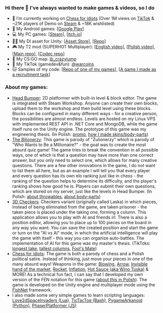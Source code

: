 ### Hi there 👋 I've always wanted to make games & videos, so I do
- 🔭 I’m currently working on [Chess for idiots](https://store.steampowered.com/app/2121150/Chess_for_idiots/ "Chess for idiots") (Over 1M views on [TikTok](https://www.tiktok.com/@warcoins/video/7160457572925934854 "History of the game in polish") & ~21K players of Demo on [Steam](https://store.steampowered.com/app/2121150/Chess_for_idiots/ "Steam/ChessForIdiots") & ~18K wishlisted)
- :iphone: My Android games: [[Google Play](https://play.google.com/store/apps/developer?id=Niebieski+Punkt "Niebieski Punkt")]
- :computer: My PC games: [[Steam](https://store.steampowered.com/search/?developer=Polish%20Hacker "Polish Hacker")], [[itch.io](https://kubpica.itch.io/ "kubpica")]
- :deciduous_tree::syringe: My DI asset for Unity: [[Asset Store](https://assetstore.unity.com/packages/tools/integration/dependencyattributes-atreebooster-di-157631 "atreebooster/store")], [[Repo](https://github.com/kubpica/AtreeboosterDI "atreebooster/git")]
- :video_game: My T2 mod (SUPERHOT Multiplayer): [[English video](https://www.youtube.com/watch?v=1AdCIsdHNWQ "yt/PolishHacker")], [[Polish video](https://www.youtube.com/watch?v=-cto3fIOtC0 "yt/InżynierJP")], [[Main repo](https://github.com/kubpica/T2KubsMod "t2mod/git")], [[Codec repo](https://github.com/kubpica/InterleavingPackerUnpacker "InterleavingPackerUnpacker")]
- :gun: My CS:GO map: [jb_crazyjump](https://steamcommunity.com/sharedfiles/filedetails/?id=484086253 "CS:GO JB Map")
- :movie_camera: My TikTok (gamedev&fun): [@warcoins](https://www.tiktok.com/@warcoins "TikTok/@warcoins")
- :cat: Samples of my code: [[Repo of one of my games](https://github.com/kubpica/Laska "3D Checkers")], [[A game I made as a recruitment task](https://github.com/kubpica/MissileInvaders)]

### About my games:
- [Head Bumper](https://store.steampowered.com/app/1398130/Head_Bumper_Editcraft/ "Head Bumper on Steam"): 2D platformer with built-in level & block editor. The game is integrated with Steam Workshop. Anyone can create their own blocks, upload them to the workshop and then build level using these blocks. Blocks can be configured in many different ways - for a creative person, the possibilities are almost endless. Levels are hosted on my Linux VPS with implemented REST API in .NET Core and MongoDB, while the game itself runs on the Unity engine. The prototype of this game was my engineering thesis. (In Polish: [promo](https://www.tiktok.com/@warcoins/video/7129345864421756165), [how I made skins/body-parts](https://www.tiktok.com/@warcoins/video/7161350750298279173))
- [The Bilionerzy](https://play.google.com/store/apps/details?id=com.NiebieskiPunkt.TheBilionerzy "The Bilionerzy on Google Play"): This game is parody of "Żulionerzy" which is parody of "Who Wants to Be a Millionaire?" - the goal was to create the most absurd quiz game! The game tries to break the convention in all possible ways, one of which is that a question may have more than one correct answer, but you only need to select one, which allows for many creative questions. There are a few other innovations in the game, I do not want to list them all here, but as an example I will tell you that every player and every question has its own elo ranking just like in chess - the ranking of the question helps to determine its difficulty, and the player's ranking shows how good he is. Players can submit their own questions, which are stored on my server, just like the levels in Head Bumper. (In Polish: [about throwables](https://www.tiktok.com/@warcoins/video/7159144817333685509), [about body-parts](https://www.tiktok.com/@warcoins/video/7158804310728445189))
- [3D Checkers](https://github.com/kubpica/Laska "Repo of the game"): Checkers variant (originally called Laska) in which pieces, instead of being eliminated from the game, are taken prisoner - the taken piece is placed under the taking one, forming a column. This application allows you to play with AI and friends irl. There is also a position editor, allowing you to place up to 100 pieces on the board in any way you want. You can save the created position and start the game or turn on the "AI vs AI" mode, in which the artificial intelligence will play the game with itself - this way you can organize auto-battles. The implementation of AI for this game was my master's thesis. (TikToks: [longest take](https://www.tiktok.com/@warcoins/video/7159682170632555782), [tallest columns](https://www.tiktok.com/@warcoins/video/7124686024940195078), [Fool's Mate](https://www.tiktok.com/@warcoins/video/6961855843893513477?))
- [Chess for idiots](https://store.steampowered.com/app/2121150/Chess_for_idiots/ "Chess for idiots"): The game is both a parody of chess and a Polish political satire. Instead of thinking, just move your pieces in one of the many absurd ways! Weapons in the game: [Blowing](https://www.tiktok.com/@warcoins/video/7137453742441516293 "WarCoins/Blowing"), [Arrow](https://www.tiktok.com/@warcoins/video/7139260305850256645 "WarCoins/Arrow"), [Invisible hand of the market](https://www.tiktok.com/@warcoins/video/7158533795342224646 "WarCoins/HandOfMarket"), [Rocket](https://www.tiktok.com/@warcoins/video/7130350390763064582 "WarCoins/Rocket"), [Inflation](https://www.tiktok.com/@warcoins/video/7140343143546768645 "WarCoins/Inflation"), [Hot Sauce (aka Wino Tuska)](https://www.tiktok.com/@warcoins/video/7143936195507145990 "WarCoins/WinoTuska") & MORE! As a technical fun fact, I can say that I developed my own version of the FEN notation for this game ([about this in Polish](https://youtu.be/1M7o_84cxxI?t=559 "YouTube video preseting early stage of the game dev - prototype")). The game is developed on the Unity engine and multiplayer mode using the [FishNet](https://github.com/FirstGearGames/FishNet) framework. 
- I also made some very simple games to learn scripting languages: [Love2dSpaceInvaders (Lua)](https://www.tiktok.com/@warcoins/video/7145589005256494342), [TicTacToe (Bash)](https://github.com/kubpica/BashTicTacToe), [PygameArkanoid (Python)](https://github.com/kubpica/PygameArkanoid), [PhaserPlatformer (JS)](https://github.com/kubpica/PhaserPlatformer)

<!--
**kubpica/kubpica** is a ✨ _special_ ✨ repository because its `README.md` (this file) appears on your GitHub profile.

Here are some ideas to get you started:

- 🔭 I’m currently working on ...
- 🌱 I’m currently learning ...
- 👯 I’m looking to collaborate on ...
- 🤔 I’m looking for help with ...
- 💬 Ask me about ...
- 📫 How to reach me: ...
- ⚡ Fun fact: ...
-->
